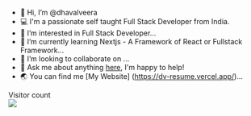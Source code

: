 - 👋 Hi, I’m @dhavalveera
- 💻 I'm a passionate self taught Full Stack Developer from India.
- 👀 I’m interested in Full Stack Developer...
- 🌱 I’m currently learning Nextjs - A Framework of React or Fullstack Framework...
- 💞️ I’m looking to collaborate on ...
- 💬 Ask me about anything [here](https://linkedin.com/in/dhaval-vira/), I'm happy to help!
- :earth_asia: You can find me [My Website] (https://dv-resume.vercel.app/)...

<p align="left"> 
  Visitor count<br>
  <img src="https://profile-counter.glitch.me/dhavalveera/count.svg" />
</p>

<!---
dhavalveera/dhavalveera is a ✨ special ✨ repository because its `README.md` (this file) appears on your GitHub profile.
You can click the Preview link to take a look at your changes.
--->
